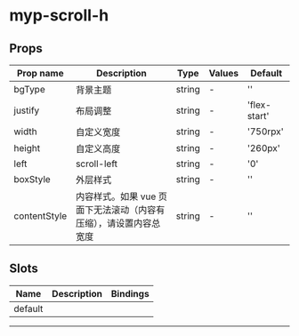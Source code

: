 # myp-scroll-h

## Props

| Prop name    | Description                                                       | Type   | Values | Default      |
| ------------ | ----------------------------------------------------------------- | ------ | ------ | ------------ |
| bgType       | 背景主题                                                          | string | -      | ''           |
| justify      | 布局调整                                                          | string | -      | 'flex-start' |
| width        | 自定义宽度                                                        | string | -      | '750rpx'     |
| height       | 自定义高度                                                        | string | -      | '260px'      |
| left         | scroll-left                                                       | string | -      | '0'          |
| boxStyle     | 外层样式                                                          | string | -      | ''           |
| contentStyle | 内容样式。如果 vue 页面下无法滚动（内容有压缩），请设置内容总宽度 | string | -      | ''           |

## Slots

| Name    | Description | Bindings |
| ------- | ----------- | -------- |
| default |             |          |

---
